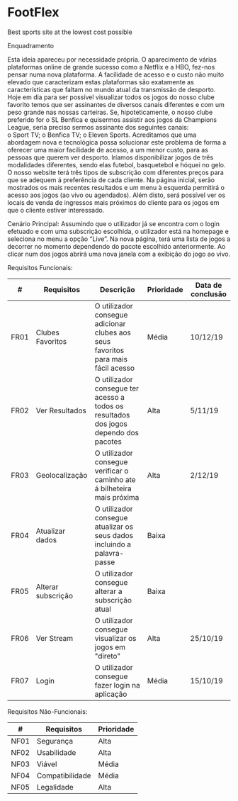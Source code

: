 # FootFlex
Best sports site at the lowest cost possible

Enquadramento


Esta ideia apareceu por necessidade própria. O aparecimento de várias plataformas online de grande sucesso como a Netflix e a HBO, fez-nos pensar numa nova plataforma. A facilidade de acesso e o custo não muito elevado que caracterizam estas plataformas são exatamente as características que faltam no mundo atual da transmissão de desporto. Hoje em dia para ser possível visualizar todos os jogos do nosso clube favorito temos que ser assinantes de diversos canais diferentes e com um peso grande nas nossas carteiras. Se, hipoteticamente, o nosso clube preferido for o SL Benfica e quisermos assistir aos jogos da Champions League, seria preciso sermos assinante dos seguintes canais:	
o	Sport TV;
o	Benfica TV;
o	Eleven Sports.
Acreditamos que uma abordagem nova e tecnológica possa solucionar este problema de forma a oferecer uma maior facilidade de acesso, a um menor custo, para as pessoas que querem ver desporto. Iríamos disponibilizar jogos de três modalidades diferentes, sendo elas futebol, basquetebol e hóquei no gelo. O nosso website terá três tipos de subscrição com diferentes preços para que se adequem á preferência de cada cliente. Na página inicial, serão mostrados os mais recentes resultados e um menu à esquerda permitirá o acesso aos jogos (ao vivo ou agendados). Além disto, será possível ver os locais de venda de ingressos mais próximos do cliente para os jogos em que o cliente estiver interessado.



Cenário Principal:
Assumindo que o utilizador já se encontra com o login efetuado e com uma subscrição escolhida, o utilizador está na homepage e seleciona no menu a opção “Live”. Na nova página, terá uma lista de jogos a decorrer no momento dependendo do pacote escolhido anteriormente. Ao clicar num dos jogos abrirá uma nova janela com a exibição do jogo ao vivo.

Requisitos Funcionais:

| # | Requisitos | Descrição | Prioridade | Data de conclusão |
|------|--------------------|--------------------------------------------------------------------------------------|------------|-------------------|
| FR01 | Clubes Favoritos | O utilizador consegue adicionar clubes aos seus favoritos para mais fácil acesso | Média | 10/12/19 |
| FR02 | Ver Resultados | O utilizador consegue ter acesso a todos os resultados dos jogos dependo dos pacotes | Alta | 5/11/19 |
| FR03 | Geolocalização | O utilizador consegue verificar o caminho ate á bilheteira mais próxima | Alta | 2/12/19 |
| FR04 | Atualizar dados | O utilizador consegue atualizar os seus dados incluindo a palavra-passe | Baixa |  |
| FR05 | Alterar subscrição | O utilizador consegue alterar a subscrição atual | Baixa |  |
| FR06 | Ver Stream | O utilizador consegue visualizar os jogos em "direto" | Alta | 25/10/19 |
| FR07 | Login | O utilizador consegue fazer login na aplicação | Média | 15/10/19 |

Requisitos Não-Funcionais:

| #    | Requisitos      | Prioridade |
|------|-----------------|------------|
| NF01 | Segurança       | Alta       |
| NF02 | Usabilidade     | Alta       |
| NF03 | Viável          | Média      |
| NF04 | Compatibilidade | Média      |
| NF05 | Legalidade      | Alta       |





